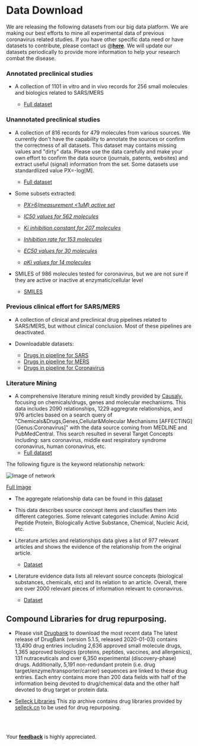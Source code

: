 # Data Download 

We are releasing the following datasets from our big data platform. We are making our best efforts to mine all experimental data of previous coronavirus related studies. If you have other specific data need or have datasets to contribute, please contact us @[**here**](https://github.com/GHDDI-AILab/Targeting2019-nCoV/issues). We will update our datasets periodically to provide more information to help your research combat the disease. 

### Annotated preclinical studies 

* A collection of 1101 in vitro and in vivo records for 256 small molecules and biologics related to SARS/MERS 

  * [Full dataset](https://ghddiai.oss-cn-zhangjiakou.aliyuncs.com/file/pharmacology_SARS_MERS.xlsx)


### Unannotated preclinical studies 

* A collection of 816 records for 479 molecules from various sources. We currently don't have the capability to annotate the sources or confirm the correctness of all datasets. This dataset may contains missing values and "dirty" data. Please use the data carefully and make your own effort to confirm the data source (journals, patents, websites) and extract useful (signal) information from the set. Some datasets use standardlized value PX=-log[M].   

  * [Full dataset](https://ghddiai.oss-cn-zhangjiakou.aliyuncs.com/file/AllAssay_coronavirus_all.csv)

* Some subsets extracted:

  * [*PX>6(measurement <1uM) active set*](https://ghddiai.oss-cn-zhangjiakou.aliyuncs.com/file/AllAssay_coronavirus_active.csv)

  * [*IC50 values for 562 molecules*](https://ghddiai.oss-cn-zhangjiakou.aliyuncs.com/file/coronavirus_IC50_for_562_molecules.csv)

  * [*Ki inhibition constant for 207 molecules*](https://ghddiai.oss-cn-zhangjiakou.aliyuncs.com/file/coronavirus_Ki_inhibition_constant_for_207_molecules.csv)

  * [*Inhibition rate for 153 molecules*](https://ghddiai.oss-cn-zhangjiakou.aliyuncs.com/file/coronavirus_inhibition_rate_for_153_molecules.csv)

  * [*EC50 values for 30 molecules*](https://ghddiai.oss-cn-zhangjiakou.aliyuncs.com/file/coronavirus_EC50_for_30_molecules.csv)

  * [*pKi values for 14 molecules*](https://ghddiai.oss-cn-zhangjiakou.aliyuncs.com/file/coronavirus_pKi_for_14_molecules.csv)

* SMILES of 986 molecules tested for coronavirus, but we are not sure if they are active or inactive at enzymatic/cellular level 
  * [SMILES](https://ghddiai.oss-cn-zhangjiakou.aliyuncs.com/file/AllAssay_coronavirus_986_SMILES.csv)
  
  
### Previous clinical effort for SARS/MERS 

* A collection of clinical and preclinical drug pipelines related to SARS/MERS, but without clinical conclusion. Most of these pipelines are deactivated.  

 * Downloadable datasets: 
    * [Drugs in pipeline for SARS](http://ghddiai.oss-cn-zhangjiakou.aliyuncs.com/file/file_clinicaldrug_sars.csv)
    * [Drugs in pipeline for MERS](http://ghddiai.oss-cn-zhangjiakou.aliyuncs.com/file/file_clinicaldrug_mers.csv)
    * [Drugs in pipeline for Coronavirus](http://ghddiai.oss-cn-zhangjiakou.aliyuncs.com/file/file_clinicaldrug_cov.csv)


### Literature Mining

* A comprehensive literature mining result kindly provided by [Causaly](https://www.causaly.com), focusing on chemicals/drugs, genes and molecular mechanisms. This data includes 2090 relationships, 1229 aggregrate relationships, and 976 articles based on a search query of "Chemicals&Drugs,Genes,Cellular&Molecular Mechanisms [AFFECTING] [Genus:Coronavirus]" with the data source coming from MEDLINE and PubMedCentral. This search resulted in several Target Concepts including: sars coronavirus, middle east respiratory syndrome coronavirus, human coronavirus, etc.
  * [Full dataset](https://ghddiai.oss-cn-zhangjiakou.aliyuncs.com/file/Causaly-GHDDI_dataset.xlsx)

The following figure is the keyword relationship network: 

![Image of network](https://ghddiai.oss-cn-zhangjiakou.aliyuncs.com/file/graph_resized.png)

[Full Image](https://ghddiai.oss-cn-zhangjiakou.aliyuncs.com/file/graph_network_causaly.png)

* The aggregate relationship data can be found in this [dataset](https://ghddiai.oss-cn-zhangjiakou.aliyuncs.com/file/literature_aggregate_relationships.xlsx)

* This data describes source concept items and classifies them into different categories. Some relevant categories include: Amino Acid Peptide Protein, Biologically Active Substance, Chemical, Nucleic Acid, etc.

* Literature articles and relationships data gives a list of 977 relevant articles and shows the evidence of the relationship from the original article.

  * [Dataset](https://ghddiai.oss-cn-zhangjiakou.aliyuncs.com/file/literature_articles_and_relationships.xlsx)

* Literature evidence data lists all relevant source concepts (biological substances, chemicals, etc) and its relation to an article. Overall, there are over 2000 relevant pieces of information relevant to coronavirus. 

  * [Dataset](https://ghddiai.oss-cn-zhangjiakou.aliyuncs.com/file/literature_articles_all.xlsx)


## Compound Libraries for drug repurposing. 

 * Please visit [Drugbank](https://www.drugbank.ca/) to download the most recent data
   The latest release of DrugBank (version 5.1.5, released 2020-01-03) contains 13,490 drug entries including 2,636 approved small molecule drugs, 1,365 approved biologics (proteins, peptides, vaccines, and allergenics), 131 nutraceuticals and over 6,350 experimental (discovery-phase) drugs. Additionally, 5,191 non-redundant protein (i.e. drug target/enzyme/transporter/carrier) sequences are linked to these drug entries. Each entry contains more than 200 data fields with half of the information being devoted to drug/chemical data and the other half devoted to drug target or protein data.
   
 * [Selleck Libraries](https://ghddiai.oss-cn-zhangjiakou.aliyuncs.com/file/selleck_libraries.zip) 
   This zip archive contains drug libraries provided by [selleck.cn](https://www.selleck.cn/) to be used for drug repurposing.
   
<br>
<br>

Your [**feedback**](https://github.com/GHDDI-AILab/Targeting2019-nCoV/issues) is highly appreciated.
